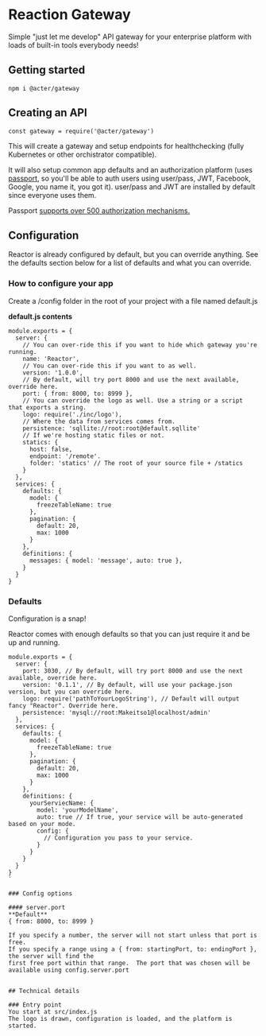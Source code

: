 # Reaction Gateway
Simple "just let me develop" API gateway for your enterprise platform with loads of built-in tools
everybody needs!

## Getting started

`
npm i @acter/gateway
`

## Creating an API

`
const gateway = require('@acter/gateway')
`

This will create a gateway and setup endpoints for healthchecking (fully Kubernetes or other orchistrator compatible).

It will also setup common app defaults and an authorization platform (uses [passport](http://www.passportjs.org/), so you'll be able to auth users using user/pass, JWT, Facebook, Google, you name it, you got it).  user/pass and JWT are installed by default since everyone uses them.

Passport [supports over 500 authorization mechanisms.](http://www.passportjs.org/packages/)


## Configuration
Reactor is already configured by default, but you can override anything. See the defaults section
below for a list of defaults and what you can override.

### How to configure your app
Create a /config folder in the root of your project with a file named default.js

**default.js contents**
```
module.exports = {
  server: {
    // You can over-ride this if you want to hide which gateway you're running.
    name: 'Reactor',
    // You can over-ride this if you want to as well.
    version: '1.0.0',
    // By default, will try port 8000 and use the next available, override here.
    port: { from: 8000, to: 8999 },
    // You can override the logo as well. Use a string or a script that exports a string.
    logo: require('./inc/logo'),
    // Where the data from services comes from.
    persistence: 'sqllite://root:root@default.sqllite'
    // If we're hosting static files or not.
    statics: {
      host: false,
      endpoint: '/remote'.
      folder: 'statics' // The root of your source file + /statics
    }
  },
  services: {
    defaults: {
      model: {
        freezeTableName: true
      },
      pagination: {
        default: 20,
        max: 1000
      }
    },
    definitions: {
      messages: { model: 'message', auto: true },  
    }
  }
}
```


### Defaults
Configuration is a snap!

Reactor comes with enough defaults so that you can just require it and be up and running.


```
module.exports = {
  server: {
    port: 3030, // By default, will try port 8000 and use the next available, override here.
    version: '0.1.1', // By default, will use your package.json version, but you can override here.
    logo: require('pathToYourLogoString'), // Default will output fancy "Reactor". Override here.
    persistence: 'mysql://root:Makeitso1@localhost/admin'
  },
  services: {
    defaults: {
      model: {
        freezeTableName: true
      },
      pagination: {
        default: 20,
        max: 1000
      }
    },
    definitions: {
      yourServiecName: {
        model: 'yourModelName',
        auto: true // If true, your service will be auto-generated based on your mode.
        config: {
          // Configuration you pass to your service.
        }
      }
    }
  }
}
`

### Config options

#### server.port
**Default**
{ from: 8000, to: 8999 }

If you specify a number, the server will not start unless that port is free.
If you specify a range using a { from: startingPort, to: endingPort }, the server will find the
first free port within that range.  The port that was chosen will be
available using config.server.port


## Technical details

### Entry point
You start at src/index.js
The logo is drawn, configuration is loaded, and the platform is started.
```